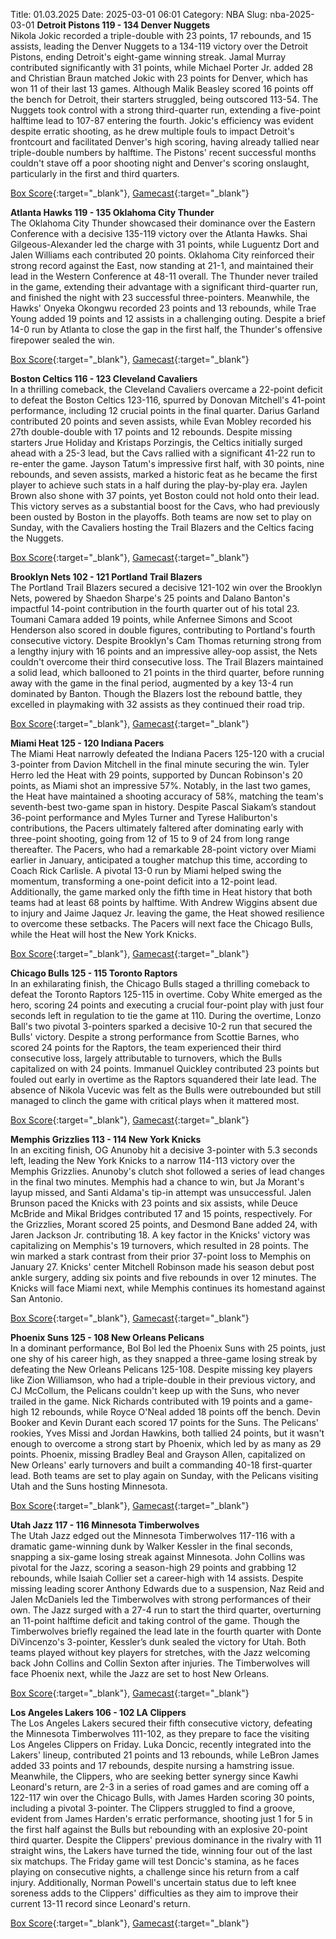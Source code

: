 Title: 01.03.2025
Date: 2025-03-01 06:01
Category: NBA 
Slug: nba-2025-03-01 
**Detroit Pistons 119 - 134 Denver Nuggets**  
Nikola Jokic recorded a triple-double with 23 points, 17 rebounds, and 15 assists, leading the Denver Nuggets to a 134-119 victory over the Detroit Pistons, ending Detroit's eight-game winning streak. Jamal Murray contributed significantly with 31 points, while Michael Porter Jr. added 28 and Christian Braun matched Jokic with 23 points for Denver, which has won 11 of their last 13 games. Although Malik Beasley scored 16 points off the bench for Detroit, their starters struggled, being outscored 113-54. The Nuggets took control with a strong third-quarter run, extending a five-point halftime lead to 107-87 entering the fourth. Jokic's efficiency was evident despite erratic shooting, as he drew multiple fouls to impact Detroit's frontcourt and facilitated Denver's high scoring, having already tallied near triple-double numbers by halftime. The Pistons' recent successful months couldn't stave off a poor shooting night and Denver's scoring onslaught, particularly in the first and third quarters. 

[Box Score](/game/den-vs-det-0022400850/box-score){:target="_blank"}, [Gamecast](/game/den-vs-det-0022400850){:target="_blank"}<br>

**Atlanta Hawks 119 - 135 Oklahoma City Thunder**  
The Oklahoma City Thunder showcased their dominance over the Eastern Conference with a decisive 135-119 victory over the Atlanta Hawks. Shai Gilgeous-Alexander led the charge with 31 points, while Luguentz Dort and Jalen Williams each contributed 20 points. Oklahoma City reinforced their strong record against the East, now standing at 21-1, and maintained their lead in the Western Conference at 48-11 overall. The Thunder never trailed in the game, extending their advantage with a significant third-quarter run, and finished the night with 23 successful three-pointers. Meanwhile, the Hawks' Onyeka Okongwu recorded 23 points and 13 rebounds, while Trae Young added 19 points and 12 assists in a challenging outing. Despite a brief 14-0 run by Atlanta to close the gap in the first half, the Thunder's offensive firepower sealed the win. 

[Box Score](/game/okc-vs-atl-0022400851/box-score){:target="_blank"}, [Gamecast](/game/okc-vs-atl-0022400851){:target="_blank"}<br>

**Boston Celtics 116 - 123 Cleveland Cavaliers**  
In a thrilling comeback, the Cleveland Cavaliers overcame a 22-point deficit to defeat the Boston Celtics 123-116, spurred by Donovan Mitchell's 41-point performance, including 12 crucial points in the final quarter. Darius Garland contributed 20 points and seven assists, while Evan Mobley recorded his 27th double-double with 17 points and 12 rebounds. Despite missing starters Jrue Holiday and Kristaps Porzingis, the Celtics initially surged ahead with a 25-3 lead, but the Cavs rallied with a significant 41-22 run to re-enter the game. Jayson Tatum's impressive first half, with 30 points, nine rebounds, and seven assists, marked a historic feat as he became the first player to achieve such stats in a half during the play-by-play era. Jaylen Brown also shone with 37 points, yet Boston could not hold onto their lead. This victory serves as a substantial boost for the Cavs, who had previously been ousted by Boston in the playoffs. Both teams are now set to play on Sunday, with the Cavaliers hosting the Trail Blazers and the Celtics facing the Nuggets. 

[Box Score](/game/cle-vs-bos-0022400852/box-score){:target="_blank"}, [Gamecast](/game/cle-vs-bos-0022400852){:target="_blank"}<br>

**Brooklyn Nets 102 - 121 Portland Trail Blazers**  
The Portland Trail Blazers secured a decisive 121-102 win over the Brooklyn Nets, powered by Shaedon Sharpe's 25 points and Dalano Banton's impactful 14-point contribution in the fourth quarter out of his total 23. Toumani Camara added 19 points, while Anfernee Simons and Scoot Henderson also scored in double figures, contributing to Portland's fourth consecutive victory. Despite Brooklyn's Cam Thomas returning strong from a lengthy injury with 16 points and an impressive alley-oop assist, the Nets couldn't overcome their third consecutive loss. The Trail Blazers maintained a solid lead, which ballooned to 21 points in the third quarter, before running away with the game in the final period, augmented by a key 13-4 run dominated by Banton. Though the Blazers lost the rebound battle, they excelled in playmaking with 32 assists as they continued their road trip. 

[Box Score](/game/por-vs-bkn-0022400853/box-score){:target="_blank"}, [Gamecast](/game/por-vs-bkn-0022400853){:target="_blank"}<br>

**Miami Heat 125 - 120 Indiana Pacers**  
The Miami Heat narrowly defeated the Indiana Pacers 125-120 with a crucial 3-pointer from Davion Mitchell in the final minute securing the win. Tyler Herro led the Heat with 29 points, supported by Duncan Robinson's 20 points, as Miami shot an impressive 57%. Notably, in the last two games, the Heat have maintained a shooting accuracy of 58%, matching the team's seventh-best two-game span in history. Despite Pascal Siakam’s standout 36-point performance and Myles Turner and Tyrese Haliburton's contributions, the Pacers ultimately faltered after dominating early with three-point shooting, going from 12 of 15 to 9 of 24 from long range thereafter. The Pacers, who had a remarkable 28-point victory over Miami earlier in January, anticipated a tougher matchup this time, according to Coach Rick Carlisle. A pivotal 13-0 run by Miami helped swing the momentum, transforming a one-point deficit into a 12-point lead. Additionally, the game marked only the fifth time in Heat history that both teams had at least 68 points by halftime. With Andrew Wiggins absent due to injury and Jaime Jaquez Jr. leaving the game, the Heat showed resilience to overcome these setbacks. The Pacers will next face the Chicago Bulls, while the Heat will host the New York Knicks. 

[Box Score](/game/ind-vs-mia-0022400854/box-score){:target="_blank"}, [Gamecast](/game/ind-vs-mia-0022400854){:target="_blank"}<br>

**Chicago Bulls 125 - 115 Toronto Raptors**  
In an exhilarating finish, the Chicago Bulls staged a thrilling comeback to defeat the Toronto Raptors 125-115 in overtime. Coby White emerged as the hero, scoring 24 points and executing a crucial four-point play with just four seconds left in regulation to tie the game at 110. During the overtime, Lonzo Ball's two pivotal 3-pointers sparked a decisive 10-2 run that secured the Bulls' victory. Despite a strong performance from Scottie Barnes, who scored 24 points for the Raptors, the team experienced their third consecutive loss, largely attributable to turnovers, which the Bulls capitalized on with 24 points. Immanuel Quickley contributed 23 points but fouled out early in overtime as the Raptors squandered their late lead. The absence of Nikola Vucevic was felt as the Bulls were outrebounded but still managed to clinch the game with critical plays when it mattered most. 

[Box Score](/game/tor-vs-chi-0022400855/box-score){:target="_blank"}, [Gamecast](/game/tor-vs-chi-0022400855){:target="_blank"}<br>

**Memphis Grizzlies 113 - 114 New York Knicks**  
In an exciting finish, OG Anunoby hit a decisive 3-pointer with 5.3 seconds left, leading the New York Knicks to a narrow 114-113 victory over the Memphis Grizzlies. Anunoby's clutch shot followed a series of lead changes in the final two minutes. Memphis had a chance to win, but Ja Morant's layup missed, and Santi Aldama's tip-in attempt was unsuccessful. Jalen Brunson paced the Knicks with 23 points and six assists, while Deuce McBride and Mikal Bridges contributed 17 and 15 points, respectively. For the Grizzlies, Morant scored 25 points, and Desmond Bane added 24, with Jaren Jackson Jr. contributing 18. A key factor in the Knicks' victory was capitalizing on Memphis's 19 turnovers, which resulted in 28 points. The win marked a stark contrast from their prior 37-point loss to Memphis on January 27. Knicks' center Mitchell Robinson made his season debut post ankle surgery, adding six points and five rebounds in over 12 minutes. The Knicks will face Miami next, while Memphis continues its homestand against San Antonio. 

[Box Score](/game/nyk-vs-mem-0022400856/box-score){:target="_blank"}, [Gamecast](/game/nyk-vs-mem-0022400856){:target="_blank"}<br>

**Phoenix Suns 125 - 108 New Orleans Pelicans**  
In a dominant performance, Bol Bol led the Phoenix Suns with 25 points, just one shy of his career high, as they snapped a three-game losing streak by defeating the New Orleans Pelicans 125-108. Despite missing key players like Zion Williamson, who had a triple-double in their previous victory, and CJ McCollum, the Pelicans couldn't keep up with the Suns, who never trailed in the game. Nick Richards contributed with 19 points and a game-high 12 rebounds, while Royce O'Neal added 18 points off the bench. Devin Booker and Kevin Durant each scored 17 points for the Suns. The Pelicans' rookies, Yves Missi and Jordan Hawkins, both tallied 24 points, but it wasn't enough to overcome a strong start by Phoenix, which led by as many as 29 points. Phoenix, missing Bradley Beal and Grayson Allen, capitalized on New Orleans' early turnovers and built a commanding 40-18 first-quarter lead. Both teams are set to play again on Sunday, with the Pelicans visiting Utah and the Suns hosting Minnesota. 

[Box Score](/game/nop-vs-phx-0022400857/box-score){:target="_blank"}, [Gamecast](/game/nop-vs-phx-0022400857){:target="_blank"}<br>

**Utah Jazz 117 - 116 Minnesota Timberwolves**  
The Utah Jazz edged out the Minnesota Timberwolves 117-116 with a dramatic game-winning dunk by Walker Kessler in the final seconds, snapping a six-game losing streak against Minnesota. John Collins was pivotal for the Jazz, scoring a season-high 29 points and grabbing 12 rebounds, while Isaiah Collier set a career-high with 14 assists. Despite missing leading scorer Anthony Edwards due to a suspension, Naz Reid and Jalen McDaniels led the Timberwolves with strong performances of their own. The Jazz surged with a 27-4 run to start the third quarter, overturning an 11-point halftime deficit and taking control of the game. Though the Timberwolves briefly regained the lead late in the fourth quarter with Donte DiVincenzo's 3-pointer, Kessler’s dunk sealed the victory for Utah. Both teams played without key players for stretches, with the Jazz welcoming back John Collins and Collin Sexton after injuries. The Timberwolves will face Phoenix next, while the Jazz are set to host New Orleans. 

[Box Score](/game/min-vs-uta-0022400858/box-score){:target="_blank"}, [Gamecast](/game/min-vs-uta-0022400858){:target="_blank"}<br>

**Los Angeles Lakers 106 - 102 LA Clippers**  
The Los Angeles Lakers secured their fifth consecutive victory, defeating the Minnesota Timberwolves 111-102, as they prepare to face the visiting Los Angeles Clippers on Friday. Luka Doncic, recently integrated into the Lakers' lineup, contributed 21 points and 13 rebounds, while LeBron James added 33 points and 17 rebounds, despite nursing a hamstring issue. Meanwhile, the Clippers, who are seeking better synergy since Kawhi Leonard's return, are 2-3 in a series of road games and are coming off a 122-117 win over the Chicago Bulls, with James Harden scoring 30 points, including a pivotal 3-pointer. The Clippers struggled to find a groove, evident from James Harden's erratic performance, shooting just 1 for 5 in the first half against the Bulls but rebounding with an explosive 20-point third quarter. Despite the Clippers' previous dominance in the rivalry with 11 straight wins, the Lakers have turned the tide, winning four out of the last six matchups. The Friday game will test Doncic's stamina, as he faces playing on consecutive nights, a challenge since his return from a calf injury. Additionally, Norman Powell's uncertain status due to left knee soreness adds to the Clippers' difficulties as they aim to improve their current 13-11 record since Leonard's return. 

[Box Score](/game/lac-vs-lal-0022400859/box-score){:target="_blank"}, [Gamecast](/game/lac-vs-lal-0022400859){:target="_blank"}<br>

